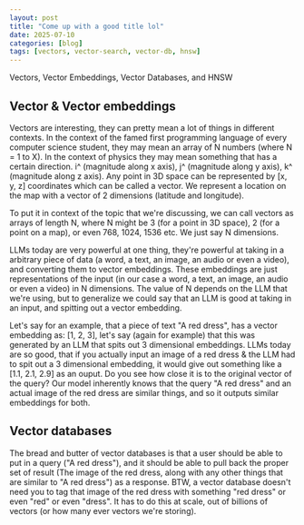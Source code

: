 ```yaml
---
layout: post
title: "Come up with a good title lol"
date: 2025-07-10
categories: [blog]
tags: [vectors, vector-search, vector-db, hnsw]
---
```

Vectors, Vector Embeddings, Vector Databases, and HNSW

## Vector & Vector embeddings 

Vectors are interesting, they can pretty mean a lot of things in different contexts. In the context of the famed first programming language of every computer science student, they may mean an array of N numbers (where N = 1 to X). In the context of physics they may mean something that has a certain direction. i^ (magnitude along x axis), j^ (magnitude along y axis), k^ (magnitude along z axis). Any point in 3D space can be represented by [x, y, z] coordinates which can be called a vector. We represent a location on the map with a vector of 2 dimensions (latitude and longitude). 

To put it in context of the topic that we're discussing, we can call vectors as arrays of length N, where N might be 3 (for a point in 3D space), 2 (for a point on a map), or even 768, 1024, 1536 etc. We just say N dimensions. 

LLMs today are very powerful at one thing, they're powerful at taking in a arbitrary piece of data (a word, a text, an image, an audio or even a video), and converting them to vector embeddings. These embeddings are just representations of the input (in our case a word, a text, an image, an audio or even a video) in N dimensions. The value of N depends on the LLM that we're using, but to generalize we could say that an LLM is good at taking in an input, and spitting out a vector embedding. 

Let's say for an example, that a piece of text "A red dress", has a vector embedding as: [1, 2, 3], let's say (again for example) that this was generated by an LLM that spits out 3 dimensional embeddings. LLMs today are so good, that if you actually input an image of a red dress & the LLM had to spit out a 3 dimensional embedding, it would give out something like a [1.1, 2.1, 2.9] as an ouput. Do you see how close it is to the original vector of the query? Our model inherently knows that the query "A red dress" and an actual image of the red dress are similar things, and so it outputs similar embeddings for both. 

## Vector databases
 
The bread and butter of vector databases is that a user should be able to put in a query ("A red dress"), and it should be able to pull back the proper set of result (The image of the red dress, along with any other things that are similar to "A red dress") as a response. BTW, a vector database doesn't need you to tag that image of the red dress with something "red dress" or even "red" or even "dress".
It has to do this at scale, out of billions of vectors (or how many ever vectors we're storing). 




